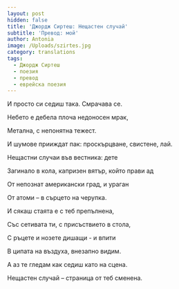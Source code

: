 ```yaml
---
layout: post
hidden: false
title: 'Джордж Сиртеш: Нещастен случай'
subtitle: 'Превод: мой'
author: Antonia
image: /Uploads/szirtes.jpg
category: translations
tags:
  - Джордж Сиртеш
  - поезия
  - превод
  - еврейска поезия
---
```

 И просто си седиш така. Смрачава се.

Небето е дебела плоча недоносен мрак,

Метална, с непонятна тежест.

И шумове прииждат пак: проскърцване, свистене, лай.



Нещастни случаи във вестника: дете

Загинало в кола, капризен вятър, който прави ад

От непознат американски град, и ураган

От атоми – в сърцето на черупка.



И сякаш стаята e с теб препълнена,

Със сетивата ти, с присъствието в стола,

С ръцете и нозете дишащи - и впити

В ципата на въздуха, внезапно видим.



А аз те гледам как седиш като на сцена.

Нещастен случай – страница от теб сменена.
